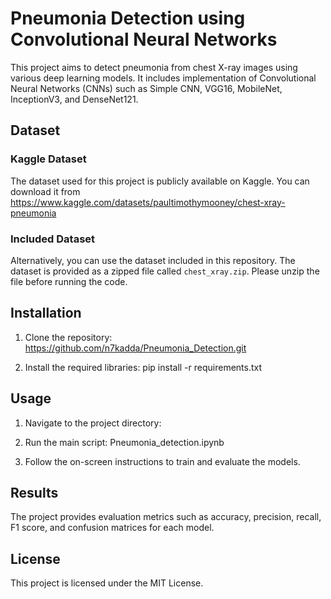 # Pneumonia Detection using Convolutional Neural Networks

This project aims to detect pneumonia from chest X-ray images using various deep learning models. It includes implementation of Convolutional Neural Networks (CNNs) such as Simple CNN, VGG16, MobileNet, InceptionV3, and DenseNet121.

## Dataset

### Kaggle Dataset
The dataset used for this project is publicly available on Kaggle. You can download it from https://www.kaggle.com/datasets/paultimothymooney/chest-xray-pneumonia

### Included Dataset
Alternatively, you can use the dataset included in this repository. The dataset is provided as a zipped file called `chest_xray.zip`. Please unzip the file before running the code.

## Installation

1. Clone the repository: https://github.com/n7kadda/Pneumonia_Detection.git


2. Install the required libraries: pip install -r requirements.txt


## Usage

1. Navigate to the project directory:


2. Run the main script: Pneumonia_detection.ipynb


3. Follow the on-screen instructions to train and evaluate the models.

## Results

The project provides evaluation metrics such as accuracy, precision, recall, F1 score, and confusion matrices for each model.

## License

This project is licensed under the MIT License.

